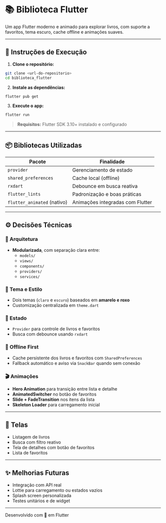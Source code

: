 # 📚 Biblioteca Flutter

Um app Flutter moderno e animado para explorar livros, com suporte a favoritos, tema escuro, cache offline e animações suaves.

---

## 🚀 Instruções de Execução

1. **Clone o repositório:**

```bash
git clone <url-do-repositorio>
cd biblioteca_flutter
```

2. **Instale as dependências:**

```bash
flutter pub get
```

3. **Execute o app:**

```bash
flutter run
```

> **Requisitos:** Flutter SDK 3.10+ instalado e configurado

---

## 📦 Bibliotecas Utilizadas

| Pacote                      | Finalidade                       |
| --------------------------- | -------------------------------- |
| `provider`                  | Gerenciamento de estado          |
| `shared_preferences`        | Cache local (offline)            |
| `rxdart`                    | Debounce em busca reativa        |
| `flutter_lints`             | Padronização e boas práticas     |
| `flutter_animated` (nativo) | Animações integradas com Flutter |

---

## ⚙️ Decisões Técnicas

### 🧩 Arquitetura

- **Modularizada**, com separação clara entre:
  - `models/`
  - `views/`
  - `components/`
  - `providers/`
  - `services/`

### 🎨 Tema e Estilo

- Dois temas (`claro` e `escuro`) baseados em **amarelo e roxo**
- Customização centralizada em `theme.dart`

### 🧠 Estado

- `Provider` para controle de livros e favoritos
- Busca com debounce usando `rxdart`

### 💾 Offline First

- Cache persistente dos livros e favoritos com `SharedPreferences`
- Fallback automático e aviso via `SnackBar` quando sem conexão

### 🎬 Animações

- **Hero Animation** para transição entre lista e detalhe
- **AnimatedSwitcher** no botão de favoritos
- **Slide + FadeTransition** nos itens da lista
- **Skeleton Loader** para carregamento inicial

---

## 📱 Telas

- Listagem de livros
- Busca com filtro reativo
- Tela de detalhes com botão de favoritos
- Lista de favoritos

---

## ✨ Melhorias Futuras

- Integração com API real
- Lottie para carregamento ou estados vazios
- Splash screen personalizada
- Testes unitários e de widget

---

Desenvolvido com 💜 em Flutter


